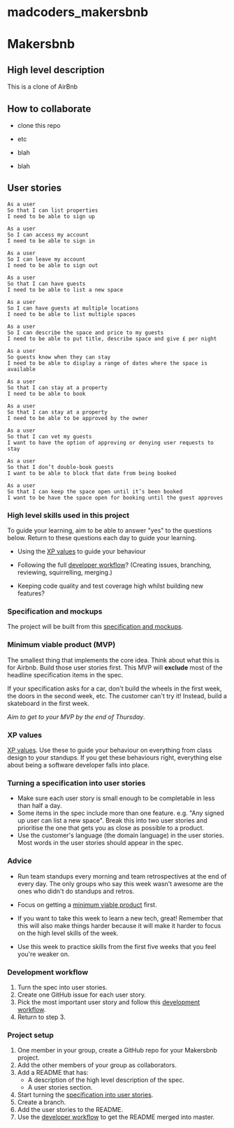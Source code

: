 # madcoders_makersbnb
# Makersbnb


## High level description
This is a clone of AirBnb


## How to collaborate

* clone this repo

* etc

* blah

* blah



## User stories
```
As a user
So that I can list properties
I need to be able to sign up
```
```
As a user
So I can access my account
I need to be able to sign in
```
```
As a user
So I can leave my account
I need to be able to sign out
```
```
As a user
So that I can have guests
I need to be able to list a new space
```
```
As a user
So I can have guests at multiple locations
I need to be able to list multiple spaces
```
```
As a user
So I can describe the space and price to my guests
I need to be able to put title, describe space and give £ per night
```
```
As a user
So guests know when they can stay
I need to be able to display a range of dates where the space is available
```
```
As a user
So that I can stay at a property
I need to be able to book
```
```
As a user
So that I can stay at a property
I need to be able to be approved by the owner
```
```
As a user
So that I can vet my guests
I want to have the option of approving or denying user requests to stay
```
```
As a user
So that I don’t double-book guests
I want to be able to block that date from being booked
```
```
As a user
So that I can keep the space open until it’s been booked
I want to be have the space open for booking until the guest approves
```



### High level skills used in this project

To guide your learning, aim to be able to answer "yes" to the questions below.  Return to these questions each day to guide your learning.

* Using the [XP values](#xp-values) to guide your behaviour

* Following the full [developer workflow](#development-workflow)? (Creating issues, branching, reviewing, squirrelling, merging.)

* Keeping code quality and test coverage high whilst building new features?


### Specification and mockups

The project will be built from this [specification and mockups](./specification_and_mockups.md).

### Minimum viable product (MVP)

The smallest thing that implements the core idea.  Think about what this is for Airbnb.  Build those user stories first.  This MVP will **exclude** most of the headline specification items in the spec.

If your specification asks for a car, don't build the wheels in the first week, the doors in the second week, etc.  The customer can't try it! Instead, build a skateboard in the first week.

*Aim to get to your MVP by the end of Thursday*.

### XP values

[XP values](http://www.extremeprogramming.org/values.html).  Use these to guide your behaviour on everything from class design to your standups.  If you get these behaviours right, everything else about being a software developer falls into place.


### Turning a specification into user stories

* Make sure each user story is small enough to be completable in less than half a day.
* Some items in the spec include more than one feature. e.g. "Any signed up user can list a new space". Break this into two user stories and prioritise the one that gets you as close as possible to a product.
* Use the customer's language (the domain language) in the user stories.  Most words in the user stories should appear in the spec.

### Advice

* Run team standups every morning and team retrospectives at the end of every day.  The only groups who say this week wasn't awesome are the ones who didn't do standups and retros.

* Focus on getting a [minimum viable product](#minimum-viable-product-mvp) first.

* If you want to take this week to learn a new tech, great! Remember that this will also make things harder because it will make it harder to focus on the high level skills of the week.

* Use this week to practice skills from the first five weeks that you feel you're weaker on.

### Development workflow

1. Turn the spec into user stories.
2. Create one GitHub issue for each user story.
3. Pick the most important user story and follow this [development workflow](../pills/development_workflow.md).
4. Return to step 3.

### Project setup

1. One member in your group, create a GitHub repo for your Makersbnb project.
2. Add the other members of your group as collaborators.
3. Add a README that has:
   * A description of the high level description of the spec.
   * A user stories section.
4. Start turning the [specification into user stories](#turning-a-specification-into-user-stories).
5. Create a branch.
6. Add the user stories to the README.
7. Use the [developer workflow](#developer-workflow) to get the README merged into master.


